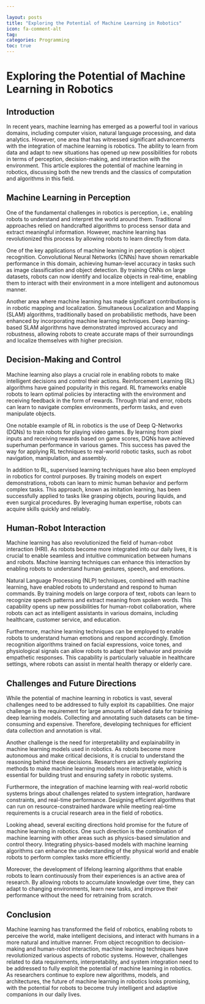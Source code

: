```yaml
---

layout: posts
title: "Exploring the Potential of Machine Learning in Robotics"
icon: fa-comment-alt
tag:
categories: Programming
toc: true
---
```




# Exploring the Potential of Machine Learning in Robotics

## Introduction
In recent years, machine learning has emerged as a powerful tool in various domains, including computer vision, natural language processing, and data analytics. However, one area that has witnessed significant advancements with the integration of machine learning is robotics. The ability to learn from data and adapt to new situations has opened up new possibilities for robots in terms of perception, decision-making, and interaction with the environment. This article explores the potential of machine learning in robotics, discussing both the new trends and the classics of computation and algorithms in this field.

## Machine Learning in Perception
One of the fundamental challenges in robotics is perception, i.e., enabling robots to understand and interpret the world around them. Traditional approaches relied on handcrafted algorithms to process sensor data and extract meaningful information. However, machine learning has revolutionized this process by allowing robots to learn directly from data.

One of the key applications of machine learning in perception is object recognition. Convolutional Neural Networks (CNNs) have shown remarkable performance in this domain, achieving human-level accuracy in tasks such as image classification and object detection. By training CNNs on large datasets, robots can now identify and localize objects in real-time, enabling them to interact with their environment in a more intelligent and autonomous manner.

Another area where machine learning has made significant contributions is in robotic mapping and localization. Simultaneous Localization and Mapping (SLAM) algorithms, traditionally based on probabilistic methods, have been enhanced by incorporating machine learning techniques. Deep learning-based SLAM algorithms have demonstrated improved accuracy and robustness, allowing robots to create accurate maps of their surroundings and localize themselves with higher precision.

## Decision-Making and Control
Machine learning also plays a crucial role in enabling robots to make intelligent decisions and control their actions. Reinforcement Learning (RL) algorithms have gained popularity in this regard. RL frameworks enable robots to learn optimal policies by interacting with the environment and receiving feedback in the form of rewards. Through trial and error, robots can learn to navigate complex environments, perform tasks, and even manipulate objects.

One notable example of RL in robotics is the use of Deep Q-Networks (DQNs) to train robots for playing video games. By learning from pixel inputs and receiving rewards based on game scores, DQNs have achieved superhuman performance in various games. This success has paved the way for applying RL techniques to real-world robotic tasks, such as robot navigation, manipulation, and assembly.

In addition to RL, supervised learning techniques have also been employed in robotics for control purposes. By training models on expert demonstrations, robots can learn to mimic human behavior and perform complex tasks. This approach, known as imitation learning, has been successfully applied to tasks like grasping objects, pouring liquids, and even surgical procedures. By leveraging human expertise, robots can acquire skills quickly and reliably.

## Human-Robot Interaction
Machine learning has also revolutionized the field of human-robot interaction (HRI). As robots become more integrated into our daily lives, it is crucial to enable seamless and intuitive communication between humans and robots. Machine learning techniques can enhance this interaction by enabling robots to understand human gestures, speech, and emotions.

Natural Language Processing (NLP) techniques, combined with machine learning, have enabled robots to understand and respond to human commands. By training models on large corpora of text, robots can learn to recognize speech patterns and extract meaning from spoken words. This capability opens up new possibilities for human-robot collaboration, where robots can act as intelligent assistants in various domains, including healthcare, customer service, and education.

Furthermore, machine learning techniques can be employed to enable robots to understand human emotions and respond accordingly. Emotion recognition algorithms trained on facial expressions, voice tones, and physiological signals can allow robots to adapt their behavior and provide empathetic responses. This capability is particularly valuable in healthcare settings, where robots can assist in mental health therapy or elderly care.

## Challenges and Future Directions
While the potential of machine learning in robotics is vast, several challenges need to be addressed to fully exploit its capabilities. One major challenge is the requirement for large amounts of labeled data for training deep learning models. Collecting and annotating such datasets can be time-consuming and expensive. Therefore, developing techniques for efficient data collection and annotation is vital.

Another challenge is the need for interpretability and explainability in machine learning models used in robotics. As robots become more autonomous and make critical decisions, it is crucial to understand the reasoning behind these decisions. Researchers are actively exploring methods to make machine learning models more interpretable, which is essential for building trust and ensuring safety in robotic systems.

Furthermore, the integration of machine learning with real-world robotic systems brings about challenges related to system integration, hardware constraints, and real-time performance. Designing efficient algorithms that can run on resource-constrained hardware while meeting real-time requirements is a crucial research area in the field of robotics.

Looking ahead, several exciting directions hold promise for the future of machine learning in robotics. One such direction is the combination of machine learning with other areas such as physics-based simulation and control theory. Integrating physics-based models with machine learning algorithms can enhance the understanding of the physical world and enable robots to perform complex tasks more efficiently.

Moreover, the development of lifelong learning algorithms that enable robots to learn continuously from their experiences is an active area of research. By allowing robots to accumulate knowledge over time, they can adapt to changing environments, learn new tasks, and improve their performance without the need for retraining from scratch.

## Conclusion
Machine learning has transformed the field of robotics, enabling robots to perceive the world, make intelligent decisions, and interact with humans in a more natural and intuitive manner. From object recognition to decision-making and human-robot interaction, machine learning techniques have revolutionized various aspects of robotic systems. However, challenges related to data requirements, interpretability, and system integration need to be addressed to fully exploit the potential of machine learning in robotics. As researchers continue to explore new algorithms, models, and architectures, the future of machine learning in robotics looks promising, with the potential for robots to become truly intelligent and adaptive companions in our daily lives.